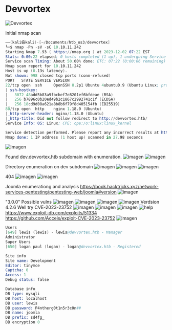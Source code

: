 # Devvortex
![Devvortex](https://github.com/PolGs/HTB-Open-Beta-Season-III/assets/19478700/c8f28c35-9ff8-4f1a-af51-b7013934aedb)

Initial nmap scan
```s
──(kali㉿kali)-[~/Documents/htb_os3/devvortex]
└─$ nmap -Pn -sV -sC 10.10.11.242 
Starting Nmap 7.93 ( https://nmap.org ) at 2023-12-02 07:22 EST
Stats: 0:00:22 elapsed; 0 hosts completed (1 up), 1 undergoing Service Scan
Service scan Timing: About 50.00% done; ETC: 07:22 (0:00:06 remaining)
Nmap scan report for 10.10.11.242
Host is up (0.13s latency).
Not shown: 998 closed tcp ports (conn-refused)
PORT   STATE SERVICE VERSION
22/tcp open  ssh     OpenSSH 8.2p1 Ubuntu 4ubuntu0.9 (Ubuntu Linux; protocol 2.0)
| ssh-hostkey: 
|   3072 48add5b83a9fbcbef7e8201ef6bfdeae (RSA)
|   256 b7896c0b20ed49b2c1867c2992741c1f (ECDSA)
|_  256 18cd9d08a621a8b8b6f79f8d405154fb (ED25519)
80/tcp open  http    nginx 1.18.0 (Ubuntu)
|_http-server-header: nginx/1.18.0 (Ubuntu)
|_http-title: Did not follow redirect to http://devvortex.htb/
Service Info: OS: Linux; CPE: cpe:/o:linux:linux_kernel

Service detection performed. Please report any incorrect results at https://nmap.org/submit/ .
Nmap done: 1 IP address (1 host up) scanned in 27.98 seconds
```


![imagen](https://github.com/PolGs/HTB-Open-Beta-Season-III/assets/19478700/badd88ee-3076-4613-b7d0-68c9609804d7)

Found dev.devvortex.htb subdomain with enumeration.
![imagen](https://github.com/PolGs/HTB-Open-Beta-Season-III/assets/19478700/7c2a69b4-6f6d-41f2-b044-2e1aa13afa9b)
![imagen](https://github.com/PolGs/HTB-Open-Beta-Season-III/assets/19478700/701bc573-5ad9-45c2-89bd-a08593f3ed10)


Directory enumeration on dev subdomain
![imagen](https://github.com/PolGs/HTB-Open-Beta-Season-III/assets/19478700/213eeafc-5770-4028-b4a3-c16a99d6cf63)
![imagen](https://github.com/PolGs/HTB-Open-Beta-Season-III/assets/19478700/b558310d-83f2-4601-ac23-ddc63aef1241)
![imagen](https://github.com/PolGs/HTB-Open-Beta-Season-III/assets/19478700/e7a5ee19-f346-4495-9014-11f3f12eb4e0)

404
![imagen](https://github.com/PolGs/HTB-Open-Beta-Season-III/assets/19478700/b52bf897-1bfe-48ce-9e0d-26f67b6c4a81)
![imagen](https://github.com/PolGs/HTB-Open-Beta-Season-III/assets/19478700/d851416d-2897-44cc-849d-ecb119651643)


Joomla enumerationg and analysis
https://book.hacktricks.xyz/network-services-pentesting/pentesting-web/joomla#version
![imagen](https://github.com/PolGs/HTB-Open-Beta-Season-III/assets/19478700/e3cff6ed-e3f4-4649-a71e-488afa3b19ad)

"<version>3.0.0</version>"
Possible vulns
![imagen](https://github.com/PolGs/HTB-Open-Beta-Season-III/assets/19478700/a3519557-f24d-4a8f-ac37-bd460b692afb)
![imagen](https://github.com/PolGs/HTB-Open-Beta-Season-III/assets/19478700/2a6b15c8-c267-4c4c-a00a-a5241d7d96e5)
![imagen](https://github.com/PolGs/HTB-Open-Beta-Season-III/assets/19478700/3d20a155-f422-425f-b405-87b8a813d4fa)
![imagen](https://github.com/PolGs/HTB-Open-Beta-Season-III/assets/19478700/8499ed45-d418-453d-96b2-1d3d544f67ea)
Verdsion 4.2.6
Well try CVE-2023-23752
![imagen](https://github.com/PolGs/HTB-Open-Beta-Season-III/assets/19478700/bb0b8e7b-7512-49ee-8500-a82143b54272)
![imagen](https://github.com/PolGs/HTB-Open-Beta-Season-III/assets/19478700/264e5360-7d26-4527-9a71-c261ee248100)
![imagen](https://github.com/PolGs/HTB-Open-Beta-Season-III/assets/19478700/6bd84eaf-ba63-4859-8ee8-589b934b8e53)
![help](https://github.com/PolGs/HTB-Open-Beta-Season-III/assets/19478700/a6465125-326e-4baf-b833-07ec72587838)
https://www.exploit-db.com/exploits/51334
https://github.com/Acceis/exploit-CVE-2023-23752
![imagen](https://github.com/PolGs/HTB-Open-Beta-Season-III/assets/19478700/48c8d6e5-3982-480d-9251-d05134b25373)
```s
Users
[649] lewis (lewis) - lewis@devvortex.htb - Manager
Administrator
Super Users
[650] logan paul (logan) - logan@devvortex.htb - Registered

Site info
Site name: Development
Editor: tinymce
Captcha: 0
Access: 1
Debug status: false

Database info
DB type: mysqli
DB host: localhost
DB user: lewis
DB password: P4ntherg0t1n5r3c0n##
DB name: joomla
DB prefix: sd4fg_
DB encryption 0
```









